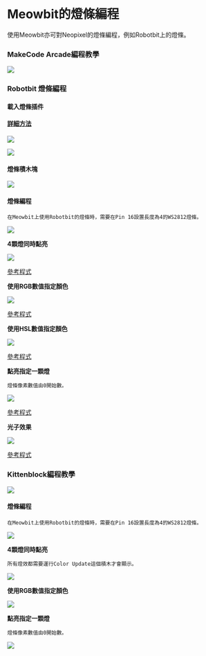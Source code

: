 # Meowbit的燈條編程

使用Meowbit亦可對Neopixel的燈條編程，例如Robotbit上的燈條。

### MakeCode Arcade編程教學

![](https://kittenbothk.readthedocs.io/en/latest/\_images/acbanner2.png)

### Robotbit 燈條編程

#### 載入燈條插件

#### [詳細方法](../../../programmingplatforms/makecode/kittenbotandmakecode.md)

![](https://kittenbothk.readthedocs.io/en/latest/\_images/sd5.png)

![](https://kittenbothk.readthedocs.io/en/latest/\_images/robotbit3.png)

#### 燈條積木塊

![](https://kittenbothk.readthedocs.io/en/latest/\_images/robotbit4.png)

#### 燈條編程

```
在Meowbit上使用Robotbit的燈條時，需要在Pin 16設置長度為4的WS2812燈條。
```

![](https://kittenbothk.readthedocs.io/en/latest/\_images/robotbit15.png)

**4顆燈同時點亮**

![](https://kittenbothk.readthedocs.io/en/latest/\_images/robotbit10.png)

[參考程式](https://makecode.com/\_XXwcLH7YpW2x)

**使用RGB數值指定顏色**

![](https://kittenbothk.readthedocs.io/en/latest/\_images/robotbit11.png)

[參考程式](https://makecode.com/\_CTVgMgevD2Ks)

**使用HSL數值指定顏色**

![](https://kittenbothk.readthedocs.io/en/latest/\_images/robotbit12.png)

[參考程式](https://makecode.com/\_M6M9VrHbj8dH)

**點亮指定一顆燈**

```
燈條像素數值由0開始數。
```

![](https://kittenbothk.readthedocs.io/en/latest/\_images/robotbit13.png)

[參考程式](https://makecode.com/\_89Hb2TW6LJ0a)

**光子效果**

![](https://kittenbothk.readthedocs.io/en/latest/\_images/robotbit14.png)

[參考程式](https://makecode.com/\_92m20h91uL5j)

### Kittenblock編程教學

![](https://kittenbothk.readthedocs.io/en/latest/\_images/kbbanner11.png)

#### 燈條編程

```
在Meowbit上使用Robotbit的燈條時，需要在Pin 16設置長度為4的WS2812燈條。
```

![](https://kittenbothk.readthedocs.io/en/latest/\_images/robotbit19.png)

**4顆燈同時點亮**

```
所有燈效都需要運行Color Update這個積木才會顯示。
```

![](https://kittenbothk.readthedocs.io/en/latest/\_images/robotbit20.png)

**使用RGB數值指定顏色**

![](https://kittenbothk.readthedocs.io/en/latest/\_images/robotbit21.png)

**點亮指定一顆燈**

```
燈條像素數值由0開始數。
```

![](https://kittenbothk.readthedocs.io/en/latest/\_images/robotbit22.png)
